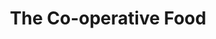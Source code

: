 ---
title: "The Co-operative Food"
url: /durham/the-co-operative-food-carr-house-drive/
shop: supermarket
---